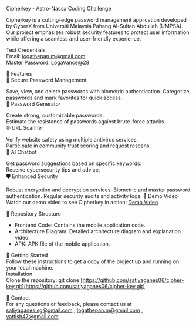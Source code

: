 Cipherkey - Astro-Nacsa Coding Challenge

Cipherkey is a cutting-edge password management application developed by CyberX from Universiti Malaysia Pahang Al-Sultan Abdullah (UMPSA). Our project emphasizes robust security features to protect user information while offering a seamless and user-friendly experience.

Test Credentials: <br />
Email: logathepan.m@gmail.com <br />
Master Password: LogaVance@28

🌟 Features <br />
🔐 Secure Password Management

Save, view, and delete passwords with biometric authentication.
Categorize passwords and mark favorites for quick access. <br />
🔑 Password Generator

Create strong, customizable passwords. <br />
Estimate the resistance of passwords against brute-force attacks. <br />
🌐 URL Scanner

Verify website safety using multiple antivirus services. <br />
Participate in community trust scoring and request rescans. <br /> 
🤖 AI Chatbot 

Get password suggestions based on specific keywords. <br />
Receive cybersecurity tips and advice. <br />
🛡 Enhanced Security  

Robust encryption and decryption services. 
Biometric and master password authentication.
Regular security audits and activity logs.
🎥 Demo Video
Watch our demo video to see Cipherkey in action: [Demo Video](https://youtu.be/zwPOR007MB8)

📁 Repository Structure <br />
- Frontend Code: Contains the mobile application code. <br />
- Architecture Diagram: Detailed architecture diagram and explanation video. <br />
- APK: APK file of the mobile application.

🚀 Getting Started <br />
Follow these instructions to get a copy of the project up and running on your local machine. <br />
Installation <br />
Clone the repository: git clone [https://github.com/satiyaganes06/cipher-key.git](https://github.com/satiyaganes06/cipher-key.git)

📧 Contact <br />
For any questions or feedback, please contact us at satiyaganes.sg@gmail.com , logathepan.m@gmail.com , yattish47@gmail.com
